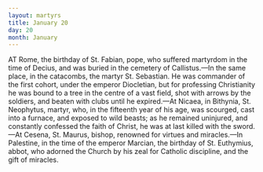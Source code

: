 ```yaml
---
layout: martyrs
title: January 20
day: 20
month: January
---
```

AT Rome, the birthday of St. Fabian, pope, who  suffered martyrdom in the time of Decius, and was buried in the cemetery of Callistus.&mdash;In the same place, in the catacombs, the martyr St. Sebastian. He was commander of the first cohort, under the emperor Diocletian, but for professing Christianity he was bound to a tree in the centre of a vast field, shot with arrows by the soldiers, and beaten with clubs until he expired.&mdash;At Nicaea, in Bithynia, St. Neophytus, martyr, who, in the fifteenth year of his age, was scourged, cast into a furnace, and exposed to wild beasts; as he remained uninjured, and constantly confessed the faith of Christ, he was at last killed with the sword. &mdash;At Cesena, St. Maurus, bishop, renowned for virtues and miracles.&mdash;In Palestine, in the time of the  emperor Marcian, the birthday of St. Euthymius, abbot, who adorned the Church by his zeal for Catholic discipline, and the gift of miracles.   
